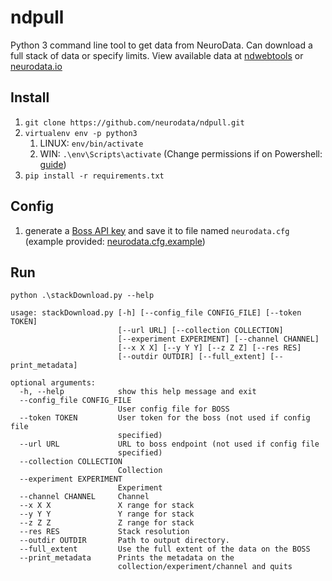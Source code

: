 # ndpull
Python 3 command line tool to get data from NeuroData.  Can download a full stack of data or specify limits.  View available data at [ndwebtools](https://ndwebtools.neurodata.io/) or [neurodata.io](https://neurodata.io/)

## Install
1. `git clone https://github.com/neurodata/ndpull.git`
1. `virtualenv env -p python3`
    1. LINUX: `env/bin/activate`
    1. WIN: `.\env\Scripts\activate` (Change permissions if on Powershell: [guide](https://virtualenv.pypa.io/en/stable/userguide/#activate-script))
1. `pip install -r requirements.txt`

## Config
1. generate a [Boss API key](https://api.boss.neurodata.io/v1/mgmt/token) and save it to file named `neurodata.cfg` (example provided: [neurodata.cfg.example](neurodata.cfg.example))

## Run

```dos
python .\stackDownload.py --help
```

```dos
usage: stackDownload.py [-h] [--config_file CONFIG_FILE] [--token TOKEN]
                        [--url URL] [--collection COLLECTION]
                        [--experiment EXPERIMENT] [--channel CHANNEL]
                        [--x X X] [--y Y Y] [--z Z Z] [--res RES]
                        [--outdir OUTDIR] [--full_extent] [--print_metadata]

optional arguments:
  -h, --help            show this help message and exit
  --config_file CONFIG_FILE
                        User config file for BOSS
  --token TOKEN         User token for the boss (not used if config file
                        specified)
  --url URL             URL to boss endpoint (not used if config file
                        specified)
  --collection COLLECTION
                        Collection
  --experiment EXPERIMENT
                        Experiment
  --channel CHANNEL     Channel
  --x X X               X range for stack
  --y Y Y               Y range for stack
  --z Z Z               Z range for stack
  --res RES             Stack resolution
  --outdir OUTDIR       Path to output directory.
  --full_extent         Use the full extent of the data on the BOSS
  --print_metadata      Prints the metadata on the
                        collection/experiment/channel and quits
```


